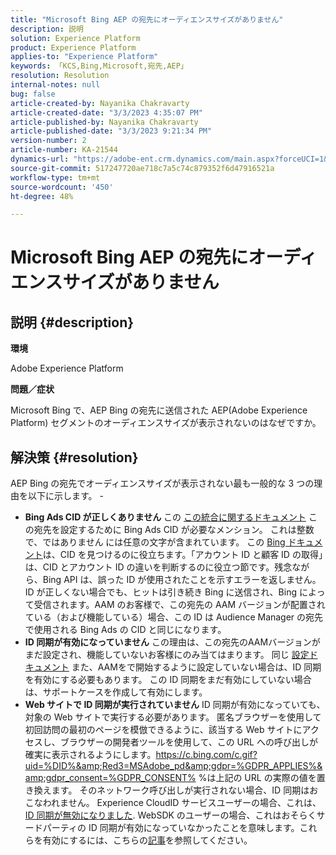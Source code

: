 ```yaml
---
title: "Microsoft Bing AEP の宛先にオーディエンスサイズがありません"
description: 説明
solution: Experience Platform
product: Experience Platform
applies-to: "Experience Platform"
keywords: 「KCS,Bing,Microsoft,宛先,AEP」
resolution: Resolution
internal-notes: null
bug: false
article-created-by: Nayanika Chakravarty
article-created-date: "3/3/2023 4:35:07 PM"
article-published-by: Nayanika Chakravarty
article-published-date: "3/3/2023 9:21:34 PM"
version-number: 2
article-number: KA-21544
dynamics-url: "https://adobe-ent.crm.dynamics.com/main.aspx?forceUCI=1&pagetype=entityrecord&etn=knowledgearticle&id=0a00785a-e1b9-ed11-83fe-6045bd0067ea"
source-git-commit: 517247720ae718c7a5c74c879352f6d47916521a
workflow-type: tm+mt
source-wordcount: '450'
ht-degree: 48%

---
```


# Microsoft Bing AEP の宛先にオーディエンスサイズがありません

## 説明 {#description}


<b>環境</b>

Adobe Experience Platform

<b>問題／症状</b>

Microsoft Bing で、AEP Bing の宛先に送信された AEP(Adobe Experience Platform) セグメントのオーディエンスサイズが表示されないのはなぜですか。


## 解決策 {#resolution}


AEP Bing の宛先でオーディエンスサイズが表示されない最も一般的な 3 つの理由を以下に示します。 -

- <b>Bing Ads CID が正しくありません</b>    この [この統合に関するドキュメント](https://experienceleague.adobe.com/docs/experience-platform/destinations/catalog/advertising/bing.html?lang=ja) この宛先を設定するために Bing Ads CID が必要なメンション。 これは整数で、ではありません<b> </b>には任意の文字が含まれています。 この [Bing ドキュメント](https://learn.microsoft.com/ja-jp/advertising/guides/get-started?view=bingads-13)は、CID を見つけるのに役立ちます。「アカウント ID と顧客 ID の取得」は、CID とアカウント ID の違いを判断するのに役立つ節です。残念ながら、Bing API は、誤った ID が使用されたことを示すエラーを返しません。ID が正しくない場合でも、ヒットは引き続き Bing に送信され、Bing によって受信されます。AAM のお客様で、この宛先の AAM バージョンが配置されている（および機能している）場合、この ID は Audience Manager の宛先で使用される Bing Ads の CID と同じになります。
- <b>ID 同期が有効になっていません</b>    この理由は、この宛先のAAMバージョンがまだ設定され、機能していないお客様にのみ当てはまります。 同じ [設定ドキュメント](https://experienceleague.adobe.com/docs/experience-platform/destinations/catalog/advertising/bing.html?lang=ja) また、AAMをで開始するように設定していない場合は、ID 同期を有効にする必要もあります。 この ID 同期をまだ有効にしていない場合は、サポートケースを作成して有効にします。
- <b>Web サイトで ID 同期が実行されていません</b>
ID 同期が有効になっていても、対象の Web サイトで実行する必要があります。 匿名ブラウザーを使用して初回訪問の最初のページを模倣できるように、該当する Web サイトにアクセスし、ブラウザーの開発者ツールを使用して、この URL への呼び出しが確実に表示されるようにします。https://c.bing.com/c.gif?uid=%DID%&amp;Red3=MSAdobe_pd&amp;gdpr=%GDPR_APPLIES%&amp;gdpr_consent=%GDPR_CONSENT% %は上記の URL の実際の値を置き換えます。
そのネットワーク呼び出しが実行されない場合、ID 同期はおこなわれません。 Experience CloudID サービスユーザーの場合、これは、 [ID 同期が無効になりました](https://experienceleague.adobe.com/docs/id-service/using/id-service-api/configurations/disableidsync.html?lang=ja). WebSDK のユーザーの場合、これはおそらくサードパーティの ID 同期が有効になっていなかったことを意味します。これらを有効にするには、こちらの[記事](https://experienceleague.adobe.com/docs/experience-cloud-kcs/kbarticles/KA-20248.html?lang=ja)を参照してください。

